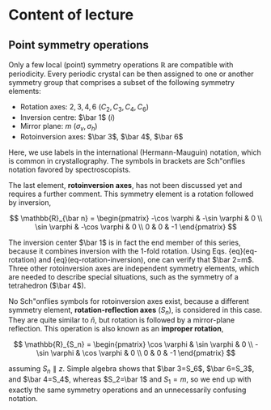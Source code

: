 # Content of lecture

## Point symmetry operations

Only a few local (point) symmetry operations $\mathbb{R}$ are compatible with periodicity. Every periodic crystal can be then assigned to one or another symmetry group that comprises a subset of the following symmetry elements:

* Rotation axes: $2,3,4,6$ ($C_2,C_3,C_4,C_6$)
* Inversion centre: $\bar 1$ ($i$)
* Mirror plane: $m$ ($\sigma_v,\sigma_h$)
* Rotoinversion axes: $\bar 3$, $\bar 4$, $\bar 6$

Here, we use labels in the international (Hermann-Mauguin) notation, which is common in crystallography. The symbols in brackets are Sch\"onflies notation favored by spectroscopists.

The last element, **rotoinversion axes**, has not been discussed yet and requires a further comment. This symmetry element is a rotation followed by inversion,

$$
    \mathbb{R}_{\bar n} = \begin{pmatrix} -\cos \varphi & -\sin \varphi & 0 \\ \sin \varphi & -\cos \varphi & 0 \\ 0 & 0 & -1 \end{pmatrix}
$$

The inversion center $\bar 1$ is in fact the end member of this series, because it combines inversion with the 1-fold rotation. Using Eqs. {eq}(eq-rotation) and {eq}(eq-rotation-inversion), one can verify that $\bar 2=m$. Three other rotoinversion axes are independent symmetry elements, which are needed to describe special situations, such as the symmetry of a tetrahedron ($\bar 4$). 

No Sch\"onflies symbols for rotoinversion axes exist, because a different symmetry element, **rotation-reflection axes** ($S_n$), is considered in this case. They are quite similar to $\bar n$, but rotation is followed by a mirror-plane reflection. This operation is also known as an **improper rotation**,

$$ 
    \mathbb{R}_{S_n} = \begin{pmatrix} \cos \varphi & \sin \varphi & 0 \\ -\sin \varphi & \cos \varphi & 0 \\ 0 & 0 & -1 \end{pmatrix}
$$

assuming $S_n\parallel z$. Simple algebra shows that $\bar 3=S_6$, $\bar 6=S_3$, and $\bar 4=S_4$, whereas $S_2=\bar 1$ and $S_1=m$, so we end up with exactly the same symmetry operations and an unnecessarily confusing notation.
